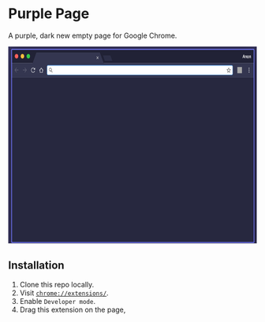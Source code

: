 # Purple Page

A purple, dark new empty page for Google Chrome.

<p align='center'>
  <img src='resources/screenshot.png' width='640' height='400' alt='Screenshot'>
</p>

## Installation

1. Clone this repo locally.
2. Visit [`chrome://extensions/`](chrome://extensions/).
3. Enable `Developer mode`.
4. Drag this extension on the page,
